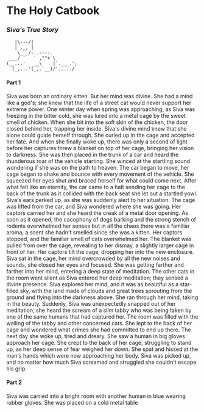 # The Holy Catbook

### _Siva's True Story_

```text
   |\---/|
   | ,_, |
    \_`_/-..----.
 ___/ `   ' ,""+ \    
(__...'   __\    |`.___.';
  (_,...'(_,.`__)/'...../
```

#### Part 1

Siva was born an ordinary kitten. But her mind was divine. She had a mind like a god's; she knew that the life of a street cat would never support her extreme power. One winter day when spring was approaching, as Siva was freezing in the bitter cold, she was lured into a metal cage by the sweet smell of chicken. When she bit into the soft skin of the chicken, the door closed behind her, trapping her inside. Siva's divine mind knew that she alone could guide herself through. She curled up in the cage and accepted her fate. And when she finally woke up, there was only a second of light before her captures threw a blanket on top of her cage, bringing her vision to darkness. She was then placed in the trunk of a car and heard the thunderous roar of the vehicle starting. She winced at the startling sound wondering if she was on the path to heaven. The car began to move, her cage began to shake and bounce with every movement of the vehicle. She squeezed her eyes shut and braced herself for what could come next. After what felt like an eternity, the car came to a halt sending her cage to the back of the trunk as it collided with the back seat she let out a startled yowl. Siva's ears perked up, as she was suddenly alert to her situation. The cage was lifted from the car, and Siva wondered where she was going. Her captors carried her and she heard the creak of a metal door opening. As soon as it opened, the cacophony of dogs barking and the strong stench of rodents overwhelmed her senses but in all the chaos there was a familiar aroma, a scent she hadn't smelled since she was a kitten. Her captors stopped, and the familiar smell of cats overwhelmed her. The blanket was pulled from over the cage, revealing to her dismay, a slightly larger cage in front of her. Her captors tilt the cage, dropping her into the new enclosure. Siva sat in the cage, her mind overcrowded by all the new noises and sounds, she closed her eyes and focused. She was getting farther and farther into her mind, entering a deep state of meditation. The other cats in the room went silent as Siva entered her deep meditation; they sensed a divine presence. Siva explored her mind, and it was as beautiful as a star-filled sky, with the land made of clouds and great trees sprouting from the ground and flying into the darkness above. She ran through her mind, taking in the beauty. Suddenly, Siva was unexpectedly snapped out of her meditation; she heard the scream of a slim tabby who was being taken by one of the same humans that had captured her. The room was filled with the wailing of the tabby and other concerned cats. She lept to the back of her cage and wondered what crimes she had committed to end up there. The next day she woke up, tired and dreary. She saw a human in big gloves approach her cage. She crept to the back of her cage, struggling to stand up, as her deep sense of fear weighed her down. She spat and hissed at the man's hands which were now approaching her body. Siva was picked up, and no matter how much Siva screamed and struggled she couldn't escape his grip.

#### Part 2

Siva was carried into a bright room with another human in blue wearing rubber gloves. She was placed on a cold metal table